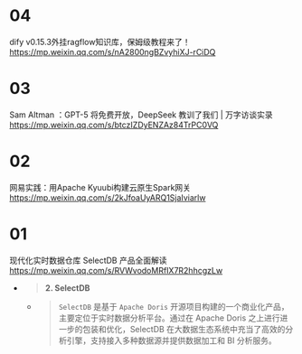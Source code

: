 
# 04

dify v0.15.3外挂ragflow知识库，保姆级教程来了！ https://mp.weixin.qq.com/s/nA2800ngBZvyhiXJ-rCiDQ

# 03

Sam Altman ：GPT-5 将免费开放，DeepSeek 教训了我们 | 万字访谈实录 https://mp.weixin.qq.com/s/btczIZDyENZAz84TrPC0VQ

# 02

网易实践：用Apache Kyuubi构建云原生Spark网关 https://mp.weixin.qq.com/s/2kJfoaUyARQ1SjaIviarlw

# 01

现代化实时数据仓库 SelectDB 产品全面解读 https://mp.weixin.qq.com/s/RVWvodoMRfIX7R2hhcgzLw
- > **2. SelectDB**
  * > `SelectDB` 是基于 `Apache Doris` 开源项目构建的一个商业化产品，主要定位于实时数据分析平台。通过在 Apache Doris 之上进行进一步的包装和优化，SelectDB 在大数据生态系统中充当了高效的分析引擎，支持接入多种数据源并提供数据加工和 BI 分析服务。
